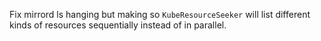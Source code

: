 Fix mirrord ls hanging but making so `KubeResourceSeeker` will list different kinds of resources sequentially instead of in parallel.
